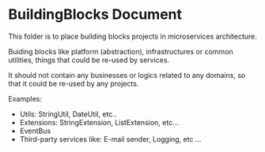 # BuildingBlocks Document

This folder is to place building blocks projects in microservices architecture.

Buiding blocks like platform (abstraction), infrastructures or common utilities, things that could be re-used by services.

It should not contain any businesses or logics related to any domains, so that it could be re-used by any projects.

Examples:

- Utils: StringUtil, DateUtil, etc..
- Extensions: StringExtension, ListExtension, etc...
- EventBus
- Third-party services like: E-mail sender, Logging, etc ...
